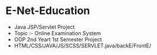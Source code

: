 # E-Net-Education 
- Java JSP/Servlet Project
- Topic :- Online Examination System
- OOP 2nd Yeart 1st Semester Project
- HTML/CSS/JAVA/JS/SCSS/SERVLET.java/backE/FrontE/ 
